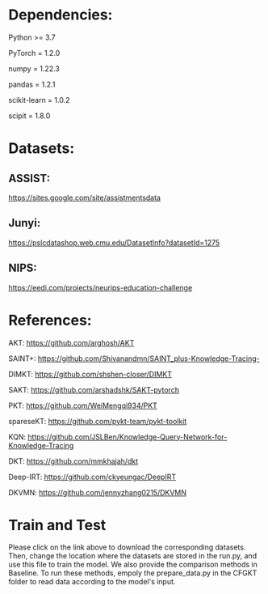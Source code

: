 Dependencies:
===

Python >= 3.7

PyTorch = 1.2.0

numpy = 1.22.3 

pandas = 1.2.1

scikit-learn = 1.0.2

scipit = 1.8.0

Datasets:
===
ASSIST: 
---
https://sites.google.com/site/assistmentsdata

Junyi:
---
https://pslcdatashop.web.cmu.edu/DatasetInfo?datasetId=1275

NIPS:
---
https://eedi.com/projects/neurips-education-challenge

References:
===
AKT: https://github.com/arghosh/AKT

SAINT+: https://github.com/Shivanandmn/SAINT_plus-Knowledge-Tracing-

DIMKT: https://github.com/shshen-closer/DIMKT

SAKT: https://github.com/arshadshk/SAKT-pytorch

PKT: https://github.com/WeiMengqi934/PKT

spareseKT: https://github.com/pykt-team/pykt-toolkit

KQN: https://github.com/JSLBen/Knowledge-Query-Network-for-Knowledge-Tracing

DKT: https://github.com/mmkhajah/dkt

Deep-IRT: https://github.com/ckyeungac/DeepIRT

DKVMN: https://github.com/jennyzhang0215/DKVMN

Train and Test
===

Please click on the link above to download the corresponding datasets. Then, change the location where the datasets are stored in the run.py, and use this file to train the model.
We also provide the comparison methods in Baseline. To run these methods, empoly the prepare_data.py in the CFGKT folder to read data according to the model's input.

